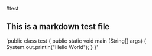 #test

## This is a markdown test file

'public class test {
    public static void main (String[] args) {
        System.out.println("Hello World");
    }
}'


